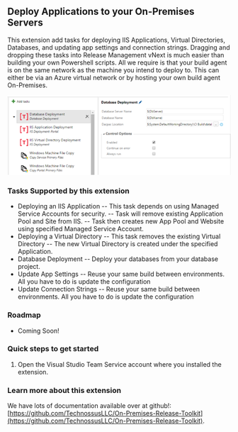 ## Deploy Applications to your On-Premises Servers ##
This extension add tasks for deploying IIS Applications, Virtual Directories, Databases, and updating app settings and connection strings. Dragging and dropping these tasks into Release Management vNext is much easier than building your own Powershell scripts. All we require is that your build agent is on the same network as the machine you intend to deploy to. This can either be via an Azure virtual network or by hosting your own build agent On-Premises.

![Tasks](tasks.png)

### Tasks Supported by this extension
- Deploying an IIS Application
-- This task depends on using Managed Service Accounts for security.
-- Task will remove existing Application Pool and Site from IIS.
-- Task then creates new App Pool and Website using specified Managed Service Account.
- Deploying a Virtual Directory
-- This task removes the existing Virtual Directory
-- The new Virtual Directory is created under the specified Application.
- Database Deployment
-- Deploy your databases from your database project. 
- Update App Settings
-- Reuse your same build between environments. All you have to do is update the configuration
- Update Connection Strings
-- Reuse your same build between environments. All you have to do is update the configuration

### Roadmap
- Coming Soon!

### Quick steps to get started
1. Open the Visual Studio Team Service account where you installed the extension.

### Learn more about this extension
We have lots of documentation available over at github!: [https://github.com/TechnossusLLC/On-Premises-Release-Toolkit](https://github.com/TechnossusLLC/On-Premises-Release-Toolkit).
